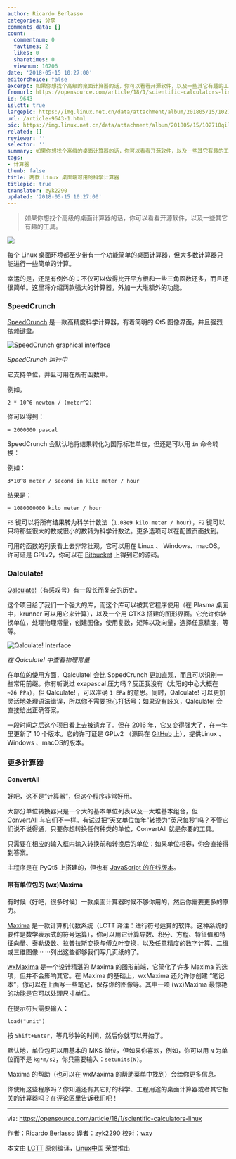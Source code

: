 ```yaml
---
author: Ricardo Berlasso
categories: 分享
comments_data: []
count:
  commentnum: 0
  favtimes: 2
  likes: 0
  sharetimes: 0
  viewnum: 10206
date: '2018-05-15 10:27:00'
editorchoice: false
excerpt: 如果你想找个高级的桌面计算器的话，你可以看看开源软件，以及一些其它有趣的工具。
fromurl: https://opensource.com/article/18/1/scientific-calculators-linux
id: 9643
islctt: true
largepic: https://img.linux.net.cn/data/attachment/album/201805/15/102710qilkuv3eaiysdfyg.jpg
url: /article-9643-1.html
pic: https://img.linux.net.cn/data/attachment/album/201805/15/102710qilkuv3eaiysdfyg.jpg.thumb.jpg
related: []
reviewer: ''
selector: ''
summary: 如果你想找个高级的桌面计算器的话，你可以看看开源软件，以及一些其它有趣的工具。
tags:
- 计算器
thumb: false
title: 两款 Linux 桌面端可用的科学计算器
titlepic: true
translator: zyk2290
updated: '2018-05-15 10:27:00'
---
```



> 
> 如果你想找个高级的桌面计算器的话，你可以看看开源软件，以及一些其它有趣的工具。
> 
> 
> 


![](/data/attachment/album/201805/15/102710qilkuv3eaiysdfyg.jpg)


每个 Linux 桌面环境都至少带有一个功能简单的桌面计算器，但大多数计算器只能进行一些简单的计算。


幸运的是，还是有例外的：不仅可以做得比开平方根和一些三角函数还多，而且还很简单。这里将介绍两款强大的计算器，外加一大堆额外的功能。


### SpeedCrunch


[SpeedCrunch](http://speedcrunch.org/index.html) 是一款高精度科学计算器，有着简明的 Qt5 图像界面，并且强烈依赖键盘。


![SpeedCrunch graphical interface](/data/attachment/album/201805/15/102725rxsac00x8y1so2oz.png "SpeedCrunch graphical interface")


*SpeedCrunch 运行中*


它支持单位，并且可用在所有函数中。


例如，



```
2 * 10^6 newton / (meter^2)

```

你可以得到：



```
= 2000000 pascal

```

SpeedCrunch 会默认地将结果转化为国际标准单位，但还是可以用 `in` 命令转换：


例如：



```
3*10^8 meter / second in kilo meter / hour

```

结果是：



```
= 1080000000 kilo meter / hour

```

`F5` 键可以将所有结果转为科学计数法（`1.08e9 kilo meter / hour`），`F2` 键可以只将那些很大的数或很小的数转为科学计数法。更多选项可以在配置页面找到。


可用的函数的列表看上去非常壮观。它可以用在 Linux 、 Windows、macOS。许可证是 GPLv2，你可以在 [Bitbucket](https://bitbucket.org/heldercorreia/speedcrunch) 上得到它的源码。


### Qalculate!


[Qalculate!](https://qalculate.github.io/)（有感叹号）有一段长而复杂的历史。


这个项目给了我们一个强大的库，而这个库可以被其它程序使用（在 Plasma 桌面中，krunner 可以用它来计算），以及一个用 GTK3 搭建的图形界面。它允许你转换单位，处理物理常量，创建图像，使用复数，矩阵以及向量，选择任意精度，等等。


![Qalculate! Interface](/data/attachment/album/201805/15/102726moffos25nibeii0p.png "Qalculate! Interface")


*在 Qalculate! 中查看物理常量*


在单位的使用方面，Qalculate! 会比 SppedCrunch 更加直观，而且可以识别一些常用前缀。你有听说过 exapascal 压力吗？反正我没有（太阳的中心大概在 `~26 PPa`），但 Qalculate! ，可以准确 `1 EPa` 的意思。同时，Qalculate! 可以更加灵活地处理语法错误，所以你不需要担心打括号：如果没有歧义，Qalculate! 会直接给出正确答案。


一段时间之后这个项目看上去被遗弃了。但在 2016 年，它又变得强大了，在一年里更新了 10 个版本。它的许可证是 GPLv2 （源码在 [GitHub](https://github.com/Qalculate) 上），提供Linux 、Windows 、macOS的版本。


### 更多计算器


#### ConvertAll


好吧，这不是“计算器”，但这个程序非常好用。


大部分单位转换器只是一个大的基本单位列表以及一大堆基本组合，但 [ConvertAll](http://convertall.bellz.org/) 与它们不一样。有试过把“天文单位每年”转换为“英尺每秒”吗？不管它们说不说得通，只要你想转换任何种类的单位，ConvertAll 就是你要的工具。


只需要在相应的输入框内输入转换前和转换后的单位：如果单位相容，你会直接得到答案。


主程序是在 PyQt5 上搭建的，但也有 [JavaScript 的在线版本](http://convertall.bellz.org/js/)。


#### 带有单位包的 (wx)Maxima


有时候（好吧，很多时候）一款桌面计算器时候不够你用的，然后你需要更多的原力。


[Maxima](http://maxima.sourceforge.net/) 是一款计算机代数系统（LCTT 译注：进行符号运算的软件。这种系统的要件是数学表示式的符号运算），你可以用它计算导数、积分、方程、特征值和特征向量、泰勒级数、拉普拉斯变换与傅立叶变换，以及任意精度的数字计算、二维或三维图像··· ···列出这些都够我们写几页纸的了。


[wxMaxima](https://andrejv.github.io/wxmaxima/) 是一个设计精湛的 Maxima 的图形前端，它简化了许多 Maxima 的选项，但并不会影响其它。在 Maxima 的基础上，wxMaxima 还允许你创建 “笔记本”，你可以在上面写一些笔记，保存你的图像等。其中一项 (wx)Maxima 最惊艳的功能是它可以处理尺寸单位。


在提示符只需要输入：



```
load("unit")

```

按 `Shift+Enter`，等几秒钟的时间，然后你就可以开始了。


默认地，单位包可以用基本的 MKS 单位，但如果你喜欢，例如，你可以用 `N` 为单位而不是 `kg*m/s2`，你只需要输入：`setunits(N)`。


Maxima 的帮助（也可以在 wxMaxima 的帮助菜单中找到）会给你更多信息。


你使用这些程序吗？你知道还有其它好的科学、工程用途的桌面计算器或者其它相关的计算器吗？在评论区里告诉我们吧！




---


via: <https://opensource.com/article/18/1/scientific-calculators-linux>


作者：[Ricardo Berlasso](https://opensource.com/users/rgb-es) 译者：[zyk2290](https://github.com/zyk2290) 校对：[wxy](https://github.com/wxy)


本文由 [LCTT](https://github.com/LCTT/TranslateProject) 原创编译，[Linux中国](https://linux.cn/) 荣誉推出